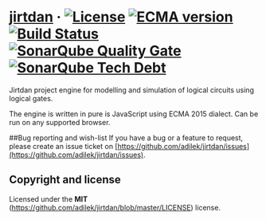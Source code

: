[jirtdan](http://jirtdan.org) · [![License](https://img.shields.io/github/license/adilek/jirtdan.svg)](https://github.com/adilek/jirtdan/blob/master/LICENSE) [![ECMA version](https://img.shields.io/badge/ECMAScript-%202015-blue.svg)](https://www.ecma-international.org/ecma-262/6.0/ECMA-262.pdf) [![Build Status](https://travis-ci.org/adilek/jirtdan.svg?branch=master)](https://travis-ci.org/adilek/jirtdan) [![SonarQube Quality Gate](https://sonarqube.com/api/badges/gate?key=adilek:jirtdan)](https://sonarqube.com/dashboard?id=adilek%3Ajirtdan) [![SonarQube Tech Debt](https://sonarqube.com/api/badges/measure?key=adilek:jirtdan&metric=sqale_debt_ratio)](https://sonarqube.com/dashboard?id=adilek:jirtdan)
======

Jirtdan project engine for modelling and simulation of logical circuits using logical gates.

The engine is written in pure is JavaScript using ECMA 2015 dialect. Can be run on any supported browser.

##Bug reporting and wish-list
If you have a bug or a feature to request, please create an issue ticket on [https://github.com/adilek/jirtdan/issues](https://github.com/adilek/jirtdan/issues).

## Copyright and license

Licensed under the **MIT** (https://github.com/adilek/jirtdan/blob/master/LICENSE) license.
